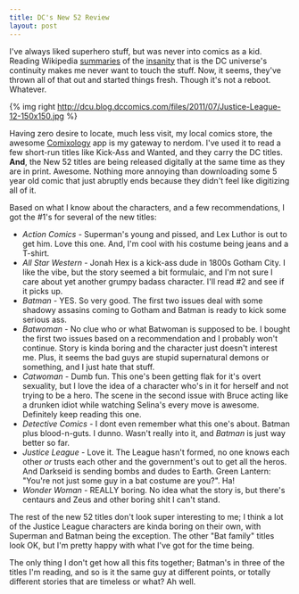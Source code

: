 ```yaml
--- 
title: DC's New 52 Review
layout: post
---
```



I've always liked superhero stuff, but was never into comics as a kid.
Reading Wikipedia [summaries][flashpoint] of the [insanity][crisis] that is the DC universe's continuity makes me never want to touch the stuff.  Now, it seems, they've thrown all of that out and started things fresh.  Though it's not a reboot.  Whatever.

{% img right http://dcu.blog.dccomics.com/files/2011/07/Justice-League-12-150x150.jpg %}

<!-- more -->

Having zero desire to locate, much less visit, my local comics store, the awesome [Comixology](http://www.comixology.com/) app is
my gateway to nerdom.  I've used it to read a few  short-run titles like Kick-Ass and Wanted, and they carry the DC titles.
**And**, the New 52 titles are being released digitally at the same time as they are in print.  Awesome.  Nothing more annoying
than downloading some 5 year old comic that just abruptly ends because they didn't feel like digitizing all of it.

Based on what I know about the characters, and a few recommendations, I got the #1's for several of the new titles:



* *Action Comics* - Superman's young and pissed, and Lex Luthor is out to get him.  Love this one.  And, I'm cool with his costume being jeans and a T-shirt. 
* *All Star Western* - Jonah Hex is a kick-ass dude in 1800s Gotham City.  I like the vibe, but the story seemed a bit formulaic,
  and I'm not sure I care about yet another grumpy badass character.  I'll read #2 and see if it picks up.
* *Batman* - YES.  So very good.  The first two issues deal with some shadowy assasins coming to Gotham and Batman is ready to
  kick some serious ass.
* *Batwoman* - No clue who or what Batwoman is supposed to be.  I bought the first two issues based on a recommendation and I
  probably won't continue.  Story is kinda boring and the character just doesn't interest me.  Plus, it seems the bad guys are
  stupid supernatural demons or something, and I just hate that stuff.
* *Catwoman* - Dumb fun.  This one's been getting flak for it's overt sexuality, but I love the idea of a character who's in it
  for herself and not trying to be a hero.  The scene in the second issue with Bruce acting like a drunken idiot while watching
  Selina's every move is awesome.  Definitely keep reading this one.
* *Detective Comics* - I dont even remember what this one's about.  Batman plus blood-n-guts.  I dunno.  Wasn't really into it,
  and *Batman* is just way better so far.
* *Justice League* - Love it.  The League hasn't formed, no one knows each other *or* trusts each other and the government's out
  to get all the heros.  And Darkseid is sending bombs and dudes to Earth.  Green Lantern: "You're not just some guy in a bat
  costume are you?".  Ha!
* *Wonder Woman* - REALLY boring.  No idea what the story is, but there's centaurs and Zeus and other boring shit I can't stand.

The rest of the new 52 titles don't look super interesting to me; I think a lot of the Justice League characters are kinda boring
on their own, with Superman and Batman being the exception.  The other "Bat family" titles look OK, but I'm pretty happy with
what I've got for the time being.


The only thing I don't get how all this fits together; Batman's in three of the titles I'm reading, and so is it the same guy at
different points, or totally different stories that are timeless or what?  Ah well. 

[crisis]: http://en.wikipedia.org/wiki/Infinite_Crisis
[flashpoint]: http://en.wikipedia.org/wiki/Flashpoint_(comics)
